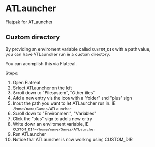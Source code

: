 # ATLauncher

Flatpak for ATLauncher

## Custom directory

By providing an enviroment variable called `CUSTOM_DIR` with a path value,
you can have ATLauncher run in a custom directory.

You can acomplish this via Flatseal.

Steps:

1. Open Flatseal
2. Select ATLauncher on the left
3. Scroll down to "Filesystem", "Other files"
4. Add a new entry via the icon with a "folder" and "plus" sign
5. Input the path you want to let ATLauncher run in. IE `/home/name/Games/ATLauncher`
6. Scroll down to "Environment", "Variables"
7. Click the "plus" sign to add a new entry
8. Write down an enviroment variable, IE `CUSTOM_DIR=/home/name/Games/ATLauncher`
9. Run ATLauncher
10. Notice that ATLauncher is now working using CUSTOM_DIR
